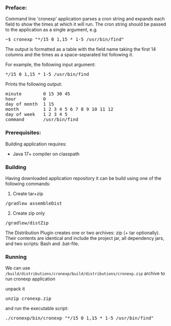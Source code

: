 ### Preface:
Command line 'cronexp' application parses a cron string and expands each field to show the times at which it will run.
The cron string should be passed to the application as a single argument, e.g.

<pre>
~$ cronexp "*/15 0 1,15 * 1-5 /usr/bin/find"
</pre>

The output is formatted as a table with the field name taking the first 14 columns and the times as a space-separated list following it.

For example, the following input argument:
<pre>*/15 0 1,15 * 1-5 /usr/bin/find</pre>

Prints  the following output:
<pre>
minute        0 15 30 45
hour          0
day of month  1 15
month         1 2 3 4 5 6 7 8 9 10 11 12
day of week   1 2 3 4 5
command       /usr/bin/find
</pre>

### Prerequisites:

Building application requires:
- Java 17+ compiler on classpath

### Building
Having downloaded application repository it can be build using one of the following commands:

1. Create tar+zip
<pre>/gradlew assembleDist</pre>

2. Create zip only
<pre>/gradlew/distZip</pre>

The Distribution Plugin creates one or two archives: zip (+ tar optionally). 
Their contents are identical and include the project jar, all dependency jars, and two scripts: Bash and .bat-file.

### Running
We can use <code>/build/distributions/cronexp/build/distributions/cronexp.zip</code> archive to run cronexp application

unpack it
<pre>unzip cronexp.zip</pre>

and run the executable script:
<pre>./cronexp/bin/cronexp "*/15 0 1,15 * 1-5 /usr/bin/find"</pre>